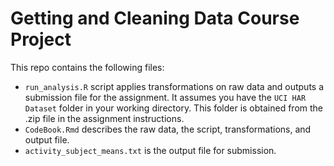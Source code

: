 # Getting and Cleaning Data Course Project

This repo contains the following files:

- `run_analysis.R` script applies transformations on raw data and outputs a submission file for the assignment. It assumes you have the `UCI HAR Dataset` folder in your working directory. This folder is obtained from the .zip file in the assignment instructions.
- `CodeBook.Rmd` describes the raw data, the script, transformations, and output file.
- `activity_subject_means.txt` is the output file for submission.
